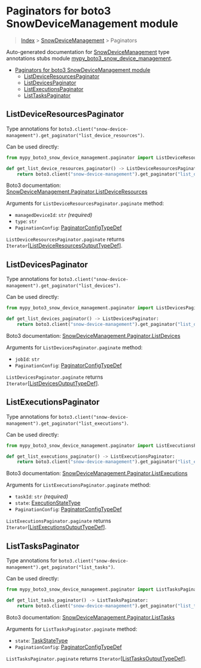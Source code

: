 # Paginators for boto3 SnowDeviceManagement module

> [Index](..) > [SnowDeviceManagement](.) > Paginators

Auto-generated documentation for
[SnowDeviceManagement](https://boto3.amazonaws.com/v1/documentation/api/latest/reference/services/snow-device-management.html#SnowDeviceManagement)
type annotations stubs module
[mypy_boto3_snow_device_management](https://pypi.org/project/mypy-boto3-snow-device-management/).

- [Paginators for boto3 SnowDeviceManagement module](#paginators-for-boto3-snowdevicemanagement-module)
  - [ListDeviceResourcesPaginator](#listdeviceresourcespaginator)
  - [ListDevicesPaginator](#listdevicespaginator)
  - [ListExecutionsPaginator](#listexecutionspaginator)
  - [ListTasksPaginator](#listtaskspaginator)

## ListDeviceResourcesPaginator

Type annotations for
`boto3.client("snow-device-management").get_paginator("list_device_resources")`.

Can be used directly:

```python
from mypy_boto3_snow_device_management.paginator import ListDeviceResourcesPaginator

def get_list_device_resources_paginator() -> ListDeviceResourcesPaginator:
    return boto3.client("snow-device-management").get_paginator("list_device_resources")
```

Boto3 documentation:
[SnowDeviceManagement.Paginator.ListDeviceResources](https://boto3.amazonaws.com/v1/documentation/api/latest/reference/services/snow-device-management.html#SnowDeviceManagement.Paginator.ListDeviceResources)

Arguments for `ListDeviceResourcesPaginator.paginate` method:

- `managedDeviceId`: `str` *(required)*
- `type`: `str`
- `PaginationConfig`:
  [PaginatorConfigTypeDef](./type_defs.md#paginatorconfigtypedef)

`ListDeviceResourcesPaginator.paginate` returns
`Iterator`\[[ListDeviceResourcesOutputTypeDef](./type_defs.md#listdeviceresourcesoutputtypedef)\].

## ListDevicesPaginator

Type annotations for
`boto3.client("snow-device-management").get_paginator("list_devices")`.

Can be used directly:

```python
from mypy_boto3_snow_device_management.paginator import ListDevicesPaginator

def get_list_devices_paginator() -> ListDevicesPaginator:
    return boto3.client("snow-device-management").get_paginator("list_devices")
```

Boto3 documentation:
[SnowDeviceManagement.Paginator.ListDevices](https://boto3.amazonaws.com/v1/documentation/api/latest/reference/services/snow-device-management.html#SnowDeviceManagement.Paginator.ListDevices)

Arguments for `ListDevicesPaginator.paginate` method:

- `jobId`: `str`
- `PaginationConfig`:
  [PaginatorConfigTypeDef](./type_defs.md#paginatorconfigtypedef)

`ListDevicesPaginator.paginate` returns
`Iterator`\[[ListDevicesOutputTypeDef](./type_defs.md#listdevicesoutputtypedef)\].

## ListExecutionsPaginator

Type annotations for
`boto3.client("snow-device-management").get_paginator("list_executions")`.

Can be used directly:

```python
from mypy_boto3_snow_device_management.paginator import ListExecutionsPaginator

def get_list_executions_paginator() -> ListExecutionsPaginator:
    return boto3.client("snow-device-management").get_paginator("list_executions")
```

Boto3 documentation:
[SnowDeviceManagement.Paginator.ListExecutions](https://boto3.amazonaws.com/v1/documentation/api/latest/reference/services/snow-device-management.html#SnowDeviceManagement.Paginator.ListExecutions)

Arguments for `ListExecutionsPaginator.paginate` method:

- `taskId`: `str` *(required)*
- `state`: [ExecutionStateType](./literals.md#executionstatetype)
- `PaginationConfig`:
  [PaginatorConfigTypeDef](./type_defs.md#paginatorconfigtypedef)

`ListExecutionsPaginator.paginate` returns
`Iterator`\[[ListExecutionsOutputTypeDef](./type_defs.md#listexecutionsoutputtypedef)\].

## ListTasksPaginator

Type annotations for
`boto3.client("snow-device-management").get_paginator("list_tasks")`.

Can be used directly:

```python
from mypy_boto3_snow_device_management.paginator import ListTasksPaginator

def get_list_tasks_paginator() -> ListTasksPaginator:
    return boto3.client("snow-device-management").get_paginator("list_tasks")
```

Boto3 documentation:
[SnowDeviceManagement.Paginator.ListTasks](https://boto3.amazonaws.com/v1/documentation/api/latest/reference/services/snow-device-management.html#SnowDeviceManagement.Paginator.ListTasks)

Arguments for `ListTasksPaginator.paginate` method:

- `state`: [TaskStateType](./literals.md#taskstatetype)
- `PaginationConfig`:
  [PaginatorConfigTypeDef](./type_defs.md#paginatorconfigtypedef)

`ListTasksPaginator.paginate` returns
`Iterator`\[[ListTasksOutputTypeDef](./type_defs.md#listtasksoutputtypedef)\].
